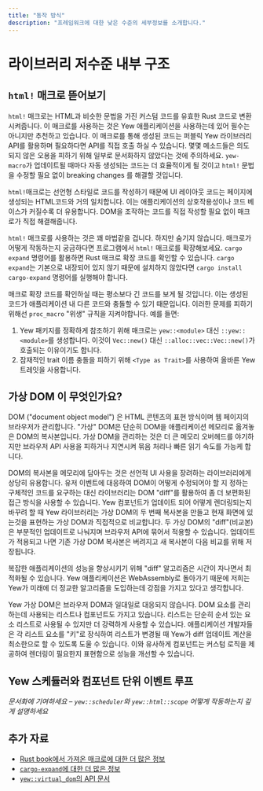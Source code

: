 ```yaml
---
title: "동작 방식"
description: "프레임워크에 대한 낮은 수준의 세부정보를 소개합니다."
---
```


# 라이브러리 저수준 내부 구조

## `html!` 매크로 뜯어보기

`html!` 매크로는 HTML과 비슷한 문법을 가진 커스텀 코드를 유효한 Rust 코드로 변환시켜줍니다.
이 매크로를 사용하는 것은 Yew 애플리케이션을 사용하는데 있어 필수는 아니지만 추천하고 있습니다.
이 매크로를 통해 생성된 코드는 퍼블릭 Yew 라이브러리 API를 활용하며 필요하다면 API를 직접 호출 하실 수 있습니다.
몇몇 메소드들은 의도되지 않은 오용을 피하기 위해 일부로 문서화하지 않았다는 것에 주의하세요.
`yew-macro`가 업데이트될 때마다 자동 생성되는 코드는 더 효율적이게 될 것이고 `html!` 문법을 수정할 필요 없이
breaking changes 를 해결할 것입니다.


`html!`매크로는 선언형 스타일로 코드를 작성하기 때문에 UI 레이아웃 코드는 페이지에 생성되는 HTML코드와
거의 일치합니다. 이는 애플리케이션의 상호작용성이나 코드 베이스가 커질수록 더 유용합니다.
DOM을 조작하는 코드를 직접 작성할 필요 없이 매크로가 직접 해결해줍니다.

`html!` 매크로를 사용하는 것은 꽤 마법같을 겁니다. 하지만 숨기지 않습니다. 매크로가 어떻게 작동하는지 궁금하다면
프로그램에서 `html!` 매크로를 확장해보세요. `cargo expand` 명령어를 활용하면 Rust 매크로 확장 코드를 확인할 수 있습니다.
`cargo expand`는 기본으로 내장되어 있지 않기 때문에 설치하지 않았다면 `cargo install cargo-expand` 명령어를 실행해야 합니다.

매크로 확장 코드를 확인하실 때는 평소보다 긴 코드를 보게 될 것입니다.
이는 생성된 코드가 애플리케이션 내 다른 코드와 충돌할 수 있기 때문입니다.
이러한 문제를 피하기 위해선 `proc_macro` "위생" 규칙을 지켜야합니다. 예를 들면:

1. Yew 패키지를 정확하게 참조하기 위해 매크로는 `yew::<module>` 대신 `::yew::<module>`를 생성합니다.
이것이 `Vec::new()` 대신 `::alloc::vec::Vec::new()`가 호출되는 이유이기도 합니다.
2. 잠재적인 trait 이름 충돌을 피하기 위해 `<Type as Trait>`를 사용하여 올바른 Yew 트레잇을 사용합니다.

## 가상 DOM 이 무엇인가요?

DOM ("document object model") 은 HTML 콘텐츠의 표현 방식이며 웹 페이지의 브라우저가 관리합니다.
"가상" DOM은 단순히 DOM을 애플리케이션 메모리로 옮겨놓은 DOM의 복사본입니다.
가상 DOM을 관리하는 것은 더 큰 메모리 오버헤드를 야기하지만 브라우저 API 사용을 피하거나 지연시켜
묶음 처리나 빠른 읽기 속도를 가능케 합니다. 

DOM의 복사본을 메모리에 담아두는 것은 선언적 UI 사용을 장려하는 라이브러리에게 상당히 유용합니다.
유저 이벤트에 대응하여 DOM이 어떻게 수정되어야 할 지 정하는 구체적인 코드를 요구하는 대신
라이브러리는 DOM "diff"를 활용하여 좀 더 보편화된 접근 방식을 사용할 수 있습니다.
Yew 컴포넌트가 업데이트 되어 어떻게 렌더링되는지 바꾸려 할 때 Yew 라이브러리는 가상 DOM의 두 번째 복사본을 만들고
현재 화면에 있는것을 표현하는 가상 DOM과 직접적으로 비교합니다.
두 가상 DOM의 "diff"(비교본)은 부분적인 업데이트로 나눠지며 브라우저 API에 묶어서 적용할 수 있습니다.
업데이트가 적용되고 나면 기존 가상 DOM 복사본은 버려지고 새 복사본이 다음 비교를 위해 저장됩니다.

복잡한 애플리케이션의 성능을 향상시키기 위해 "diff" 알고리즘은 시간이 자나면서 최적화될 수 있습니다.
Yew 애플리케이션은 WebAssembly로 돌아가기 때문에 저희는 Yew가 미래에 더 정교한 알고리즘을 도입하는데 강점을 가지고 있다고 생각합니다.

Yew 가상 DOM은 브라우저 DOM과 일대일로 대응되지 않습니다. DOM 요소를 관리하는데 사용되는 리스트나 컴포넌트도 가지고 있습니다.
리스트는 단순히 순서 있는 요소 리스트로 사용될 수 있지만 더 강력하게 사용할 수 있습니다.
애플리케이션 개발자들은 각 리스트 요소를 "키"로 장식하여 리스트가 변경될 때
Yew가 diff 업데이트 계산을 최소한으로 할 수 있도록 도울 수 있습니다.
이와 유사하게 컴포넌트는 커스텀 로직을 제공하여 렌더링이 필요한지 표현함으로 성능을 개선할 수 있습니다.

## Yew 스케듈러와 컴포넌트 단위 이벤트 루프

*문서화에 기여하세요 – `yew::scheduler`와 `yew::html::scope` 어떻게 작동하는지 깊게 설명하세요*

## 추가 자료
* [Rust book에서 가져온 매크로에 대한 더 많은 정보](https://doc.rust-lang.org/stable/book/ch19-06-macros.html)
* [`cargo-expand`에 대한 더 많은 정보](https://github.com/dtolnay/cargo-expand)
* [`yew::virtual_dom`의 API 문서](https://docs.rs/yew/*/yew/virtual_dom/index.html)
